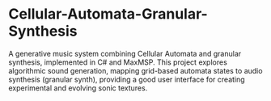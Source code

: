 # Cellular-Automata-Granular-Synthesis
A generative music system combining Cellular Automata and granular synthesis, implemented in C# and MaxMSP. This project explores algorithmic sound generation, mapping grid-based automata states to audio synthesis (granular synth), providing a good user interface for creating experimental and evolving sonic textures.
